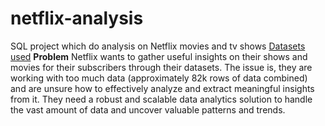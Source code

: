 # netflix-analysis
SQL project which do analysis on Netflix movies and tv shows
<a href='https://www.kaggle.com/datasets/victorsoeiro/netflix-tv-shows-and-movies?select=titles.csv'>Datasets used<a>
<b>Problem</b>
Netflix wants to gather useful insights on their shows and movies for their subscribers through their datasets. The issue is, they are working with too much data (approximately 82k rows of data combined) and are unsure how to effectively analyze and extract meaningful insights from it. They need a robust and scalable data analytics solution to handle the vast amount of data and uncover valuable patterns and trends.
